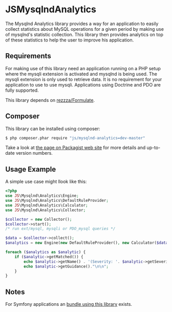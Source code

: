 JSMysqlndAnalytics
==================

The Mysqlnd Analytics library provides a way for an application to easily
collect statistics about MySQL operations for a given period by making
use of mysqlnd's statistic collection. This library then provides analytics
on top of these statistics to help the user to improve his application.

Requirements
-----------

For making use of this library need an application running on a PHP setup
where the mysqli extension is activated and mysqlnd is being used. The mysqli
extension is only used to retrieve data. It is no requirement for your
application to use to use mysqli. Applications using  Doctrine and PDO are
fully supported.

This library depends on [rezzza/Formulate](https://github.com/rezzza/Formulate).

Composer
--------

This library can be installed using composer:

``` bash
$ php composer.phar require "js/mysqlnd-analytics=dev-master"
```

Take a look at [the page on Packagist web site](https://packagist.org/packages/js/mysqlnd-analytics) for more details and up-to-date version numbers.

Usage Example
-------------

A simple use case might llook like this:

```php
<?php
use JS\Mysqlnd\Analytics\Engine;
use JS\Mysqlnd\Analytics\DefaultRuleProvider;
use JS\Mysqlnd\Analytics\Calculator;
use JS\Mysqlnd\Analytics\Collector;

$collector = new Collector();
$collector->start();
/* run ext/mysql, mysqli or PDO_mysql queries */

$data = $collector->collect();
$analytics = new Engine(new DefaultRuleProvider(), new Calculator($data));

foreach ($analytics as $analytic) {
    if ($analytic->getMatched()) {
        echo $analytic->getName() . '(Severity: '. $analytic->getSeverity() . ")\n";
        echo $analytic->getGuidance()."\n\n";
    }
}
```

Notes
-----

For Symfony applications an [bundle using this library](https://github.com/johannes/JSMysqlndBundle) exists.

